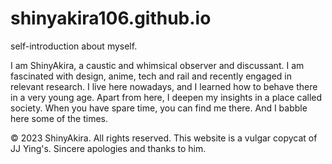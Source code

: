 # shinyakira106.github.io

self-introduction about myself.

I am ShinyAkira,
a caustic and whimsical observer and discussant.
I am fascinated with design, anime, tech and rail and recently engaged in relevant research. I live here nowadays, and I learned how to behave there in a very young age. Apart from here, I deepen my insights in a place called society.
When you have spare time, you can find me there.
And I babble here some of the times.

© 2023 ShinyAkira. All rights reserved.
This website is a vulgar copycat of JJ Ying's. Sincere apologies and thanks to him.
